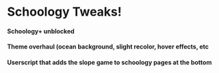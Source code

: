# Schoology Tweaks!
#### Schoology+ unblocked
#### Theme overhaul (ocean background, slight recolor, hover effects, etc
#### Userscript that adds the slope game to schoology pages at the bottom
####
